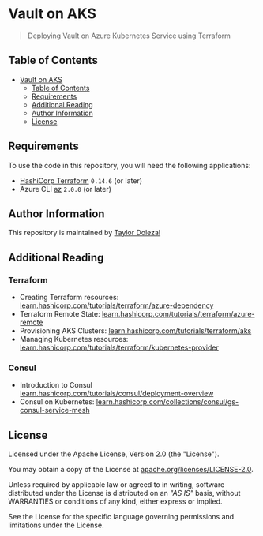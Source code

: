 # Vault on AKS

> Deploying Vault on Azure Kubernetes Service using Terraform

## Table of Contents

- [Vault on AKS](#vault-on-aks)
  - [Table of Contents](#table-of-contents)
  - [Requirements](#requirements)
  - [Additional Reading](#additional-reading)
  - [Author Information](#author-information)
  - [License](#license)

## Requirements

To use the code in this repository, you will need the following applications:

- [HashiCorp Terraform](https://www.terraform.io/downloads.html) `0.14.6` (or later)
- Azure CLI [az](https://docs.microsoft.com/en-us/cli/azure/) `2.0.0` (or later)

## Author Information

This repository is maintained by [Taylor Dolezal](https://github.com/onlydole)

## Additional Reading

### Terraform

- Creating Terraform resources: [learn.hashicorp.com/tutorials/terraform/azure-dependency](https://learn.hashicorp.com/tutorials/terraform/azure-dependency?in=terraform/azure-get-started)
- Terraform Remote State: [learn.hashicorp.com/tutorials/terraform/azure-remote](https://learn.hashicorp.com/tutorials/terraform/azure-remote?in=terraform/azure-get-started)
- Provisioning AKS Clusters: [learn.hashicorp.com/tutorials/terraform/aks](https://learn.hashicorp.com/tutorials/terraform/aks?in=terraform/kubernetes)
- Managing Kubernetes resources: [learn.hashicorp.com/tutorials/terraform/kubernetes-provider](https://learn.hashicorp.com/tutorials/terraform/kubernetes-provider?in=terraform/kubernetes)

### Consul

- Introduction to Consul [learn.hashicorp.com/tutorials/consul/deployment-overview](https://learn.hashicorp.com/tutorials/consul/deployment-overview?in=consul/production-deploy)
- Consul on Kubernetes: [learn.hashicorp.com/collections/consul/gs-consul-service-mesh](https://learn.hashicorp.com/collections/consul/gs-consul-service-mesh)

## License

Licensed under the Apache License, Version 2.0 (the "License").

You may obtain a copy of the License at [apache.org/licenses/LICENSE-2.0](http://www.apache.org/licenses/LICENSE-2.0).

Unless required by applicable law or agreed to in writing, software distributed under the License is distributed on an _"AS IS"_ basis, without WARRANTIES or conditions of any kind, either express or implied.

See the License for the specific language governing permissions and limitations under the License.
